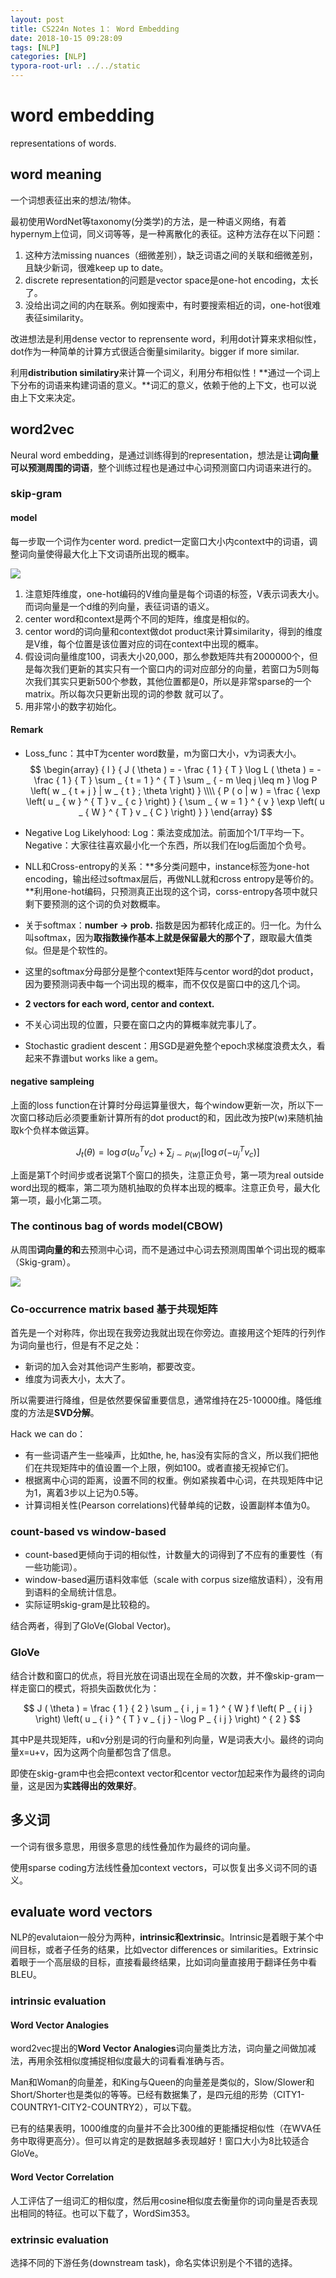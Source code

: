```yaml
---
layout: post
title: CS224n Notes 1： Word Embedding
date: 2018-10-15 09:28:09
tags: [NLP]
categories: [NLP]
typora-root-url: ../../static
---
```


# word embedding

representations of words.

## word meaning

一个词想表征出来的想法/物体。

最初使用WordNet等taxonomy(分类学)的方法，是一种语义网络，有着hypernym上位词，同义词等等，是一种离散化的表征。这种方法存在以下问题：

1. 这种方法missing nuances（细微差别），缺乏词语之间的关联和细微差别，且缺少新词，很难keep up to date。
2. discrete representation的问题是vector space是one-hot encoding，太长了。
3. 没给出词之间的内在联系。例如搜索中，有时要搜索相近的词，one-hot很难表征similarity。

改进想法是利用dense vector to reprensente word，利用dot计算来求相似性，dot作为一种简单的计算方式很适合衡量similarity。bigger if more similar.

利用**distribution similatiry**来计算一个词义，利用分布相似性！**通过一个词上下分布的词语来构建词语的意义。**词汇的意义，依赖于他的上下文，也可以说由上下文来决定。

## word2vec

Neural word embedding，是通过训练得到的representation，想法是让**词向量可以预测周围的词语**，整个训练过程也是通过中心词预测窗口内词语来进行的。

### skip-gram

#### model

每一步取一个词作为center word. predict一定窗口大小内context中的词语，调整词向量使得最大化上下文词语所出现的概率。

![](/img/skip-gram.jpeg)

1. 注意矩阵维度，one-hot编码的V维向量是每个词语的标签，V表示词表大小。而词向量是一个d维的列向量，表征词语的语义。
2. center word和context是两个不同的矩阵，维度是相似的。
3. centor word的词向量和context做dot product来计算similarity，得到的维度是V维，每个位置是该位置对应的词在context中出现的概率。
4. 假设词向量维度100，词表大小20,000，那么参数矩阵共有2000000个，但是每次我们更新的其实只有一个窗口内的词对应部分的向量，若窗口为5则每次我们其实只更新500个参数，其他位置都是0，所以是非常sparse的一个matrix。所以每次只更新出现的词的参数 就可以了。
5. 用非常小的数字初始化。

#### Remark

- Loss_func：其中T为center word数量，m为窗口大小，v为词表大小。
  $$
  \begin{array} { l } { J ( \theta ) = - \frac { 1 } { T } \log L ( \theta ) = - \frac { 1 } { T } \sum _ { t = 1 } ^ { T } \sum _ { - m \leq j \leq m } \log P \left( w _ { t + j } | w _ { t } ; \theta \right) } \\\\ { P ( o | w ) = \frac { \exp \left( u _ { w } ^ { T } v _ { c } \right) } { \sum _ { w = 1 } ^ { v } \exp \left( u _ { W } ^ { T } v _ { C } \right) } } \end{array}
  $$


- Negative Log Likelyhood: Log：乘法变成加法。前面加个1/T平均一下。Negative：大家往往喜欢最小化一个东西，所以我们在log后面加个负号。

- NLL和Cross-entropy的关系：**多分类问题中，instance标签为one-hot encoding，输出经过softmax层后，再做NLL就和cross entropy是等价的。**利用one-hot编码，只预测真正出现的这个词，corss-entropy各项中就只剩下要预测的这个词的负对数概率。

- 关于softmax：**number -> prob.** 指数是因为都转化成正的。归一化。为什么叫softmax，因为**取指数操作基本上就是保留最大的那个了**，跟取最大值类似。但是是个软性的。 

- 这里的softmax分母部分是整个context矩阵与centor word的dot product，因为要预测词表中每一个词出现的概率，而不仅仅是窗口中的这几个词。

- **2 vectors for each word, centor and context.**

- 不关心词出现的位置，只要在窗口之内的算概率就完事儿了。

- Stochastic gradient descent：用SGD是避免整个epoch求梯度浪费太久，看起来不靠谱but works like a gem。

#### negative sampleing

上面的loss function在计算时分母运算量很大，每个window更新一次，所以下一次窗口移动后必须要重新计算所有的dot product的和，因此改为按P(w)来随机抽取k个负样本做运算。

$$
J _ { t } ( \theta ) = \log \sigma \left( u _ { o } ^ { T } v _ { c } \right) + \sum _ { j \sim P ( w ) } \left[ \log \sigma \left( - u _ { j } ^ { T } v _ { c } \right) \right]
$$


上面是第T个时间步或者说第T个窗口的损失，注意正负号，第一项为real outside word出现的概率，第二项为随机抽取的负样本出现的概率。注意正负号，最大化第一项，最小化第二项。

### The continous bag of words model(CBOW)

从周围**词向量的和**去预测中心词，而不是通过中心词去预测周围单个词出现的概率（Skig-gram）。

![](/img/cbow-skip-gram.png)

### Co-occurrence matrix based 基于共现矩阵

首先是一个对称阵，你出现在我旁边我就出现在你旁边。直接用这个矩阵的行列作为词向量也行，但是有不足之处：

- 新词的加入会对其他词产生影响，都要改变。
- 维度为词表大小，太大了。

所以需要进行降维，但是依然要保留重要信息，通常维持在25-10000维。降低维度的方法是**SVD分解**。

Hack we can do：

- 有一些词语产生一些噪声，比如the, he, has没有实际的含义，所以我们把他们在共现矩阵中的值设置一个上限，例如100。或者直接无视掉它们。
- 根据离中心词的距离，设置不同的权重。例如紧挨着中心词，在共现矩阵中记为1，离着3步以上记为0.5等。
- 计算词相关性(Pearson correlations)代替单纯的记数，设置副样本值为0。

### count-based vs window-based

- count-based更倾向于词的相似性，计数量大的词得到了不应有的重要性（有一些功能词）。
- window-based遍历语料效率低（scale with corpus size缩放语料），没有用到语料的全局统计信息。
- 实际证明skig-gram是比较稳的。

结合两者，得到了GloVe(Global Vector)。

### GloVe

结合计数和窗口的优点，将目光放在词语出现在全局的次数，并不像skip-gram一样走窗口的模式，将损失函数优化为：

$$
J ( \theta ) = \frac { 1 } { 2 } \sum _ { i , j = 1 } ^ { W } f \left( P _ { i j } \right) \left( u _ { i } ^ { T } v _ { j } - \log P _ { i j } \right) ^ { 2 }
$$


其中P是共现矩阵，u和v分别是词的行向量和列向量，W是词表大小。最终的词向量x=u+v，因为这两个向量都包含了信息。

即使在skig-gram中也会把context vector和centor vector加起来作为最终的词向量，这是因为**实践得出的效果好**。

## 多义词

一个词有很多意思，用很多意思的线性叠加作为最终的词向量。

使用sparse coding方法线性叠加context vectors，可以恢复出多义词不同的语义。

## evaluate word vectors

NLP的evalutaion一般分为两种，**intrinsic和extrinsic**。Intrinsic是着眼于某个中间目标，或者子任务的结果，比如vector differences or similarities。Extrinsic着眼于一个高层级的目标，直接看最终结果，比如词向量直接用于翻译任务中看BLEU。

### intrinsic evaluation

#### Word Vector Analogies

word2vec提出的**Word Vector Analogies**词向量类比方法，词向量之间做加减法，再用余弦相似度捕捉相似度最大的词看看准确与否。

Man和Woman的向量差，和King与Queen的向量差是类似的，Slow/Slower和Short/Shorter也是类似的等等。已经有数据集了，是四元组的形势（CITY1-COUNTRY1-CITY2-COUNTRY2），可以下载。

已有的结果表明，1000维度的向量并不会比300维的更能播捉相似性（在WVA任务中取得更高分）。但可以肯定的是数据越多表现越好！窗口大小为8比较适合GloVe。

#### Word Vector Correlation

人工评估了一组词汇的相似度，然后用cosine相似度去衡量你的词向量是否表现出相同的特征。也可以下载了，WordSim353。

### extrinsic evaluation

选择不同的下游任务(downstream task)，命名实体识别是个不错的选择。